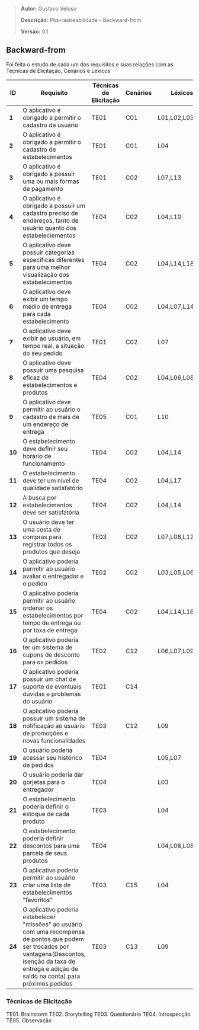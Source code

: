 > **Autor:** Gustavo Veloso
>
> **Descrição:** Pós-rastreabilidade - Backward-from
>
> **Versão:** 0.1

## Backward-from
Foi feita o estudo de cada um dos requisitos e suas relações com as Técnicas de Elicitação, Cenários e Léxicos

| **ID** | Requisito | Técnicas de Elicitação | Cenários | Léxicos |
| --- | --- | --- | --- | --- |
| **1**     | O aplicativo é obrigado a permitir o cadastro de usuário | TE01 | C01 | L01,L02,L03 |
| **2**     | O aplicativo é obrigado a permitir o cadastro de estabelecimentos | TE01 | C01 | L04 |
| **3**     | O aplicativo é obrigado a possuir uma ou mais formas de pagamento | TE01 | C02 | L07,L13 |
| **4**     | O aplicativo é obrigado a possuir um cadastro preciso de endereços, tanto de usuário quanto dos estabeleciementos | TE04 | C02 | L04,L10 |
| **5**   | O aplicativo deve possuir categorias específicas diferentes para uma melhor visualização dos estabelecimentos | TE04 | C02 | L04,L14,L18 |
| **6**   | O aplicativo deve exibir um tempo médio de entrega para cada estabelecimento | TE04 | C02 | L04,L07,L14,L15 |
| **7**   | O aplicativo deve exibir ao usuário, em tempo real, a situação do seu pedido | TE01 | C02 | L07 |
| **8**   | O aplicativo deve possuir uma pesquisa eficaz de estabelecimentos e produtos | TE04 | C02 | L04,L06,L08,L14 |
| **9**   | O aplicativo deve permitir ao usuário o cadastro de mais de um endereço de entrega | TE05 | C01 | L10 |
| **10**    | O estabelecimento deve definir seu horário de funcionamento | TE04 | C02 | L04,L14 |
| **11**    | O estabelecimento deve ter um nível de qualidade satisfatório | TE04 | C02 | L04,L17 |
| **12**    | A busca por estabelecimentos deve ser satisfatória | TE04 | C02 | L04,L14 |
| **13**    | O usuário deve ter uma cesta de compras para registrar todos os produtos que deseja | TE03 | C02 | L07,L08,L12,L19 |
| **14**    | O aplicativo poderia permitir ao usuário avaliar o entregador e o pedido | TE02 | C02 |L03,L05,L06,L07 |
| **15**    | O aplicativo poderia permitir ao usuário ordenar os estabelecimentos por tempo de entrega ou por taxa de entrega | TE04 | C02 | L04,L14,L16 |
| **16**    | O aplicativo poderia ter um sistema de cupons de desconto para os pedidos | TE02 | C12 | L06,L07,L09 |
| **17**    | O aplicativo poderia possuir um chat de suporte de eventuais dúvidas e problemas do usuário | TE01 | C14 | |
| **18**    | O aplicativo poderia possuir um sistema de notificação ao usuário de promoções e novas funcionalidades | TE03 | C12 | L09 |
| **19**    | O usuário poderia acessar seu histórico de pedidos | TE04 | | L05,L07 |
| **20**    | O usuário poderia dar gorjetas para o entregador | TE04 | | L03 |
| **21**    | O estabelecimento poderia definir o estoque de cada produto | TE03 | | L04 |
| **22**    | O estabelecimento poderia definir descontos para uma parcela de seus produtos | TE04 | | L04,L06,L08 |
| **23**     | O aplicativo poderia permitir ao usuário criar uma lista de estabelecimentos "favoritos" | TE03 | C15 | L04 |
| **24**     | O aplicativo poderia estabelecer "missões" ao usuário com uma recompensa de pontos que podem ser trocados por vantagens(Descontos, isenção da taxa de entrega e adição de saldo na conta) para próximos pedidos | TE03 | C13 | L09 |

### Técnicas de Elicitação
TE01. Brainstorm
TE02. Storytelling
TE03. Questionário
TE04. Introspecção
TE05. Observação